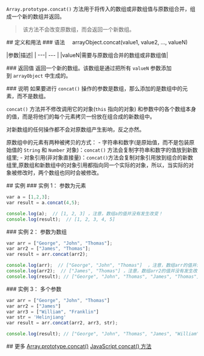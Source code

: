 <!--
title: Array.prototype.concat()
date: 2015-12-15
-->

`Array.prototype.concat()` 方法用于将传入的数组或非数组值与原数组合并，组成一个新的数组并返回。

> 该方法不会改变原数组，而会返回一个新数组。

## 定义和用法
### 语法
    arrayObject.concat(value1, value2, ..., valueN)

|参数|描述|
| ---| --- |
|valueN|需要与原数组合并的数组或非数组值|

### 返回值
返回一个新的数组。该数组是通过把所有 `valueN` 参数添加到 `arrayObject` 中生成的。

### 说明
如果要进行 `concat()` 操作的参数是数组，那么添加的是数组中的元素，而不是数组。

`concat()` 方法并不修改调用它的对象(`this` 指向的对象) 和参数中的各个数组本身的值，而是将他们的每个元素拷贝一份放在组合成的新数组中。

对新数组的任何操作都不会对原数组产生影响，反之亦然。

原数组中的元素有两种被拷贝的方式：
- 字符串和数字(是原始值，而不是包装原始值的 `String` 和 `Number` 对象)：`concat()` 方法会复制字符串和数字的值放到新数组里;
- 对象引用(非对象直接量)：`concat()`方法会复制对象引用放到组合的新数组里,原数组和新数组中的对象引用都指向同一个实际的对象，所以，当实际的对象被修改时，两个数组也同时会被修改。

## 实例
### 实例 1： 参数为元素
```javascript
var a = [1,2,3];
var result = a.concat(4,5);

console.log(a);  // [1, 2, 3] ，注意，数组a的值并没有发生改变！
console.log(result);  // [1, 2, 3, 4, 5] 
```
### 实例 2： 参数为数组
```javascript
var arr = ["George", "John", "Thomas"]; 
var arr2 = ["James", "Thomas"];
var result = arr.concat(arr2);

console.log(arr);  // ["George", "John", "Thomas"]  ，注意，数组arr的值并没有发生改变！
console.log(arr2);  // ["James", "Thomas"] ，注意，数组arr2的值并没有发生改变！
console.log(result); // ["George", "John", "Thomas", "James", "Thomas"] ，合并之后可能会存在重复元素，比如此处的"Thomas"
```
### 实例 3： 多个参数
```javascript
var arr = ["George", "John", "Thomas"] 
var arr2 = ["James"] 
var arr3 = ["William", "Franklin"] 
var str = 'Helinjiang'    
var result = arr.concat(arr2, arr3, str);

console.log(result); // ["George", "John", "Thomas", "James", "William", "Franklin", "Helinjiang"]  
```

## 更多
[Array.prototype.concat()](https://developer.mozilla.org/zh-CN/docs/Web/JavaScript/Reference/Global_Objects/Array/concat "Array.prototype.concat()")
[JavaScript concat() 方法](http://www.w3school.com.cn/jsref/jsref_concat_array.asp "JavaScript concat() 方法")